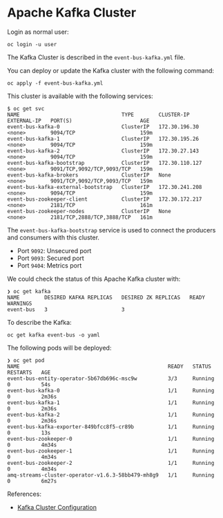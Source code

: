 # Apache Kafka Cluster

Login as normal user:

```shell
oc login -u user
```

The Kafka Cluster is described in the ```event-bus-kafka.yml``` file.

You can deploy or update the Kafka cluster with the following command:

```shell
oc apply -f event-bus-kafka.yml
```

This cluster is available with the following services:

```shell
$ oc get svc
NAME                                 TYPE        CLUSTER-IP       EXTERNAL-IP   PORT(S)                      AGE
event-bus-kafka-0                    ClusterIP   172.30.196.30    <none>        9094/TCP                     159m
event-bus-kafka-1                    ClusterIP   172.30.195.26    <none>        9094/TCP                     159m
event-bus-kafka-2                    ClusterIP   172.30.27.143    <none>        9094/TCP                     159m
event-bus-kafka-bootstrap            ClusterIP   172.30.110.127   <none>        9091/TCP,9092/TCP,9093/TCP   159m
event-bus-kafka-brokers              ClusterIP   None             <none>        9091/TCP,9092/TCP,9093/TCP   159m
event-bus-kafka-external-bootstrap   ClusterIP   172.30.241.208   <none>        9094/TCP                     159m
event-bus-zookeeper-client           ClusterIP   172.30.172.217   <none>        2181/TCP                     161m
event-bus-zookeeper-nodes            ClusterIP   None             <none>        2181/TCP,2888/TCP,3888/TCP   161m
```

The ```event-bus-kafka-bootstrap``` service is used to connect the producers and consumers with this cluster.

* Port ```9092```: Unsecured port
* Port ```9093```: Secured port
* Port ```9404```: Metrics port

We could check the status of this Apache Kafka cluster with:

```shell
❯ oc get kafka
NAME        DESIRED KAFKA REPLICAS   DESIRED ZK REPLICAS   READY   WARNINGS
event-bus   3                        3                             
```

To describe the Kafka:

```shell
oc get kafka event-bus -o yaml
```

The following pods will be deployed:

```shell
❯ oc get pod
NAME                                                READY   STATUS    RESTARTS   AGE
event-bus-entity-operator-5b67db696c-msc9w          3/3     Running   0          54s
event-bus-kafka-0                                   1/1     Running   0          2m36s
event-bus-kafka-1                                   1/1     Running   0          2m36s
event-bus-kafka-2                                   1/1     Running   0          2m36s
event-bus-kafka-exporter-849bfcc8f5-cr89b           1/1     Running   0          13s
event-bus-zookeeper-0                               1/1     Running   0          4m34s
event-bus-zookeeper-1                               1/1     Running   0          4m34s
event-bus-zookeeper-2                               1/1     Running   0          4m34s
amq-streams-cluster-operator-v1.6.3-58bb479-mh8g9   1/1     Running   0          6m27s
```

References:

* [Kafka Cluster Configuration](https://access.redhat.com/documentation/en-us/red_hat_amq/2021.q3/html-single/using_amq_streams_on_openshift/index#assembly-config-kafka-str)
